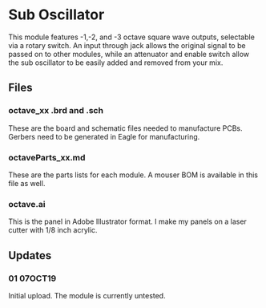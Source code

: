 # Sub Oscillator

This module features -1,-2, and -3 octave square wave outputs, selectable via a rotary switch. An input through jack allows the original signal to be passed on to other modules, while an attenuator and enable switch allow the sub oscillator to be easily added and removed from your mix.

## Files
### octave_xx .brd and .sch
These are the board and schematic files needed to manufacture PCBs. Gerbers need to be generated in Eagle for manufacturing.

### octaveParts_xx.md
These are the parts lists for each module. A mouser BOM is available in this file as well.

### octave.ai
This is the panel in Adobe Illustrator format. I make my panels on a laser cutter with 1/8 inch acrylic.

## Updates

### 01 07OCT19
Initial upload. The module is currently untested.

